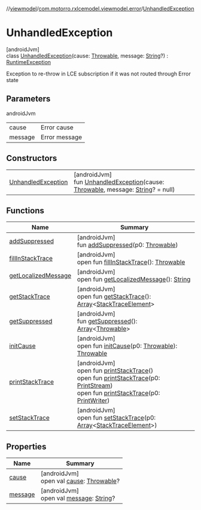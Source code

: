 //[viewmodel](../../../index.md)/[com.motorro.rxlcemodel.viewmodel.error](../index.md)/[UnhandledException](index.md)

# UnhandledException

[androidJvm]\
class [UnhandledException](index.md)(cause: [Throwable](https://kotlinlang.org/api/latest/jvm/stdlib/kotlin/-throwable/index.html), message: [String](https://kotlinlang.org/api/latest/jvm/stdlib/kotlin/-string/index.html)?) : [RuntimeException](https://developer.android.com/reference/kotlin/java/lang/RuntimeException.html)

Exception to re-throw in LCE subscription if it was not routed through Error state

## Parameters

androidJvm

| | |
|---|---|
| cause | Error cause |
| message | Error message |

## Constructors

| | |
|---|---|
| [UnhandledException](-unhandled-exception.md) | [androidJvm]<br>fun [UnhandledException](-unhandled-exception.md)(cause: [Throwable](https://kotlinlang.org/api/latest/jvm/stdlib/kotlin/-throwable/index.html), message: [String](https://kotlinlang.org/api/latest/jvm/stdlib/kotlin/-string/index.html)? = null) |

## Functions

| Name | Summary |
|---|---|
| [addSuppressed](index.md#282858770%2FFunctions%2F1456247564) | [androidJvm]<br>fun [addSuppressed](index.md#282858770%2FFunctions%2F1456247564)(p0: [Throwable](https://kotlinlang.org/api/latest/jvm/stdlib/kotlin/-throwable/index.html)) |
| [fillInStackTrace](index.md#-1102069925%2FFunctions%2F1456247564) | [androidJvm]<br>open fun [fillInStackTrace](index.md#-1102069925%2FFunctions%2F1456247564)(): [Throwable](https://kotlinlang.org/api/latest/jvm/stdlib/kotlin/-throwable/index.html) |
| [getLocalizedMessage](index.md#1043865560%2FFunctions%2F1456247564) | [androidJvm]<br>open fun [getLocalizedMessage](index.md#1043865560%2FFunctions%2F1456247564)(): [String](https://kotlinlang.org/api/latest/jvm/stdlib/kotlin/-string/index.html) |
| [getStackTrace](index.md#2050903719%2FFunctions%2F1456247564) | [androidJvm]<br>open fun [getStackTrace](index.md#2050903719%2FFunctions%2F1456247564)(): [Array](https://kotlinlang.org/api/latest/jvm/stdlib/kotlin/-array/index.html)&lt;[StackTraceElement](https://developer.android.com/reference/kotlin/java/lang/StackTraceElement.html)&gt; |
| [getSuppressed](index.md#672492560%2FFunctions%2F1456247564) | [androidJvm]<br>fun [getSuppressed](index.md#672492560%2FFunctions%2F1456247564)(): [Array](https://kotlinlang.org/api/latest/jvm/stdlib/kotlin/-array/index.html)&lt;[Throwable](https://kotlinlang.org/api/latest/jvm/stdlib/kotlin/-throwable/index.html)&gt; |
| [initCause](index.md#-418225042%2FFunctions%2F1456247564) | [androidJvm]<br>open fun [initCause](index.md#-418225042%2FFunctions%2F1456247564)(p0: [Throwable](https://kotlinlang.org/api/latest/jvm/stdlib/kotlin/-throwable/index.html)): [Throwable](https://kotlinlang.org/api/latest/jvm/stdlib/kotlin/-throwable/index.html) |
| [printStackTrace](index.md#-1769529168%2FFunctions%2F1456247564) | [androidJvm]<br>open fun [printStackTrace](index.md#-1769529168%2FFunctions%2F1456247564)()<br>open fun [printStackTrace](index.md#1841853697%2FFunctions%2F1456247564)(p0: [PrintStream](https://developer.android.com/reference/kotlin/java/io/PrintStream.html))<br>open fun [printStackTrace](index.md#1175535278%2FFunctions%2F1456247564)(p0: [PrintWriter](https://developer.android.com/reference/kotlin/java/io/PrintWriter.html)) |
| [setStackTrace](index.md#2135801318%2FFunctions%2F1456247564) | [androidJvm]<br>open fun [setStackTrace](index.md#2135801318%2FFunctions%2F1456247564)(p0: [Array](https://kotlinlang.org/api/latest/jvm/stdlib/kotlin/-array/index.html)&lt;[StackTraceElement](https://developer.android.com/reference/kotlin/java/lang/StackTraceElement.html)&gt;) |

## Properties

| Name | Summary |
|---|---|
| [cause](index.md#-654012527%2FProperties%2F1456247564) | [androidJvm]<br>open val [cause](index.md#-654012527%2FProperties%2F1456247564): [Throwable](https://kotlinlang.org/api/latest/jvm/stdlib/kotlin/-throwable/index.html)? |
| [message](index.md#1824300659%2FProperties%2F1456247564) | [androidJvm]<br>open val [message](index.md#1824300659%2FProperties%2F1456247564): [String](https://kotlinlang.org/api/latest/jvm/stdlib/kotlin/-string/index.html)? |
